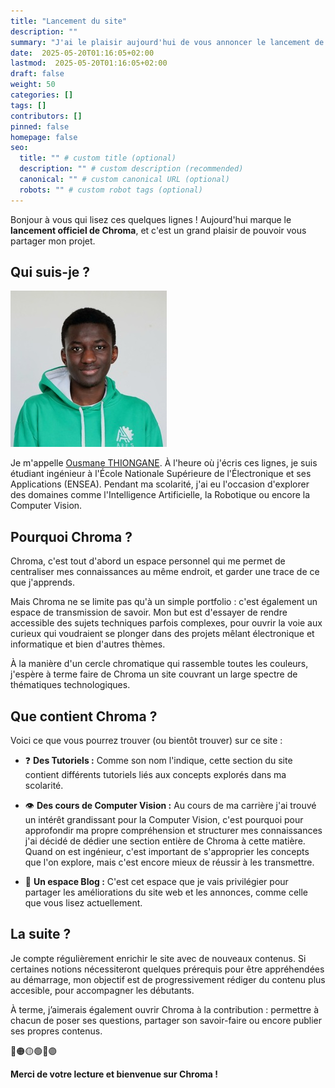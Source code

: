 ```yaml
---
title: "Lancement du site"
description: ""
summary: "J'ai le plaisir aujourd'hui de vous annoncer le lancement de Chroma !"
date:  2025-05-20T01:16:05+02:00
lastmod:  2025-05-20T01:16:05+02:00
draft: false
weight: 50
categories: []
tags: []
contributors: []
pinned: false
homepage: false
seo:
  title: "" # custom title (optional)
  description: "" # custom description (recommended)
  canonical: "" # custom canonical URL (optional)
  robots: "" # custom robot tags (optional)
---
```


Bonjour à vous qui lisez ces quelques lignes ! Aujourd'hui marque le **lancement officiel de Chroma**, et c'est un grand plaisir de pouvoir vous partager mon projet.

## Qui suis-je ?

![Ousmane THIONGANE](pp.jpg)

Je m'appelle [Ousmane THIONGANE](https://ousmanethiongane.framer.website/). À l'heure où j'écris ces lignes, je suis étudiant ingénieur à l'École Nationale Supérieure de l'Électronique et ses Applications (ENSEA). Pendant ma scolarité, j'ai eu l'occasion d'explorer des domaines comme l'Intelligence Artificielle, la Robotique ou encore la Computer Vision.

## Pourquoi Chroma ?

Chroma, c'est tout d'abord un espace personnel qui me permet de centraliser mes connaissances au même endroit, et garder une trace de ce que j'apprends.

Mais Chroma ne se limite pas qu'à un simple portfolio : c'est également un espace de transmission de savoir. Mon but est d'essayer de rendre accessible des sujets techniques parfois complexes, pour ouvrir la voie aux curieux qui voudraient se plonger dans des projets mêlant électronique et informatique et bien d'autres thèmes.

À la manière d'un cercle chromatique qui rassemble toutes les couleurs, j'espère à terme faire de Chroma un site couvrant un large spectre de thématiques technologiques.

## Que contient Chroma ?

Voici ce que vous pourrez trouver (ou bientôt trouver) sur ce site :

- :question: **Des Tutoriels :** Comme son nom l'indique, cette section du site contient différents tutoriels liés aux concepts explorés dans ma scolarité.

- :eye: **Des cours de Computer Vision :** Au cours de ma carrière j'ai trouvé un intérêt grandissant pour la Computer Vision, c'est pourquoi pour approfondir ma propre compréhension et structurer mes connaissances j'ai décidé de dédier une section entière de Chroma à cette matière. Quand on est ingénieur, c'est important de s'approprier les concepts que l'on explore, mais c'est encore mieux de réussir à les transmettre.

- :speech_balloon: **Un espace Blog :** C'est cet espace que je vais privilégier pour partager les améliorations du site web et les annonces, comme celle que vous lisez actuellement.

## La suite ?

Je compte régulièrement enrichir le site avec de nouveaux contenus. Si certaines notions nécessiteront quelques prérequis pour être appréhendées au démarrage, mon objectif est de progressivement rédiger du contenu plus accesible, pour accompagner les débutants.

À terme, j’aimerais également ouvrir Chroma à la contribution : permettre à chacun de poser ses questions, partager son savoir-faire ou encore publier ses propres contenus.

🔴🟠🟡🟢🔵🟣

**Merci de votre lecture et bienvenue sur Chroma !**
